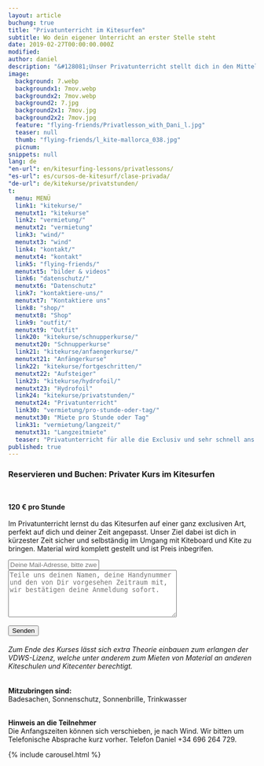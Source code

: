 ```yaml
---
layout: article
buchung: true
title: "Privatunterricht im Kitesurfen"
subtitle: Wo dein eigener Unterricht an erster Stelle steht
date: 2019-02-27T00:00:00.000Z
modified: 
author: daniel
description: "&#128081;Unser Privatunterricht stellt dich in den Mittelpunkt wenn es ums kitesurfen geht. Für alle die extra schnell ans Ziel wollen"
image: 
  background: 7.webp
  backgroundx1: 7mov.webp
  backgroundx2: 7mov.webp
  background2: 7.jpg
  background2x1: 7mov.jpg
  background2x2: 7mov.jpg
  feature: "flying-friends/Privatlesson_with_Dani_l.jpg"
  teaser: null
  thumb: "flying-friends/l_kite-mallorca_038.jpg"
  picnum: 
snippets: null
lang: de
"en-url": en/kitesurfing-lessons/privatlessons/
"es-url": es/cursos-de-kitesurf/clase-privada/
"de-url": de/kitekurse/privatstunden/
t: 
  menu: MENÜ
  link1: "kitekurse/"
  menutxt1: "kitekurse"
  link2: "vermietung/"
  menutxt2: "vermietung"
  link3: "wind/"
  menutxt3: "wind"
  link4: "kontakt/"
  menutxt4: "kontakt"
  link5: "flying-friends/"
  menutxt5: "bilder & videos"
  link6: "datenschutz/"
  menutxt6: "Datenschutz"
  link7: "kontaktiere-uns/"
  menutxt7: "Kontaktiere uns"
  link8: "shop/"
  menutxt8: "Shop"
  link9: "outfit/"
  menutxt9: "Outfit"
  link20: "kitekurse/schnupperkurse/"
  menutxt20: "Schnupperkurse"
  link21: "kitekurse/anfaengerkurse/"
  menutxt21: "Anfängerkurse"
  link22: "kitekurse/fortgeschritten/"
  menutxt22: "Aufsteiger"
  link23: "kitekurse/hydrofoil/"
  menutxt23: "Hydrofoil"
  link24: "kitekurse/privatstunden/"
  menutxt24: "Privatunterricht"
  link30: "vermietung/pro-stunde-oder-tag/"
  menutxt30: "Miete pro Stunde oder Tag"
  link31: "vermietung/langzeit/"
  menutxt31: "Langzeitmiete"
  teaser: "Privatunterricht für alle die Exclusiv und sehr schnell ans Ziel wollen"
published: true
---
```


<div id="bookingKitContainer" data-lang="de" data-e="29755c7747a531f245d7e053d5baa865" data-cw="a03e5048263685b2ea6fd19deb2b34a8"></div>
<script src="https://30082ea380c1c2256da3a9a1643d7a72.widget.bookingkit.net/bkscript/a03e5048263685b2ea6fd19deb2b34a8/?lang=de&e=29755c7747a531f245d7e053d5baa865" async></script>
<noscript><h3>Reservieren und Buchen: Privater Kurs im Kitesurfen</h3>
<br>
 
<strong>120 € pro Stunde</strong><br><br>
<span>Im Privatunterricht lernst du das Kitesurfen auf einer ganz exclusiven Art, perfekt auf dich und deiner Zeit angepasst. Unser Ziel dabei ist dich in kürzester Zeit sicher und selbständig im Umgang mit Kiteboard und Kite zu bringen. Material wird komplett gestellt und ist Preis inbegrifen.</span>
<div class="item">
<form method="POST" action="https://formspree.io/team@kite-mallorca.com">
  <input type="email" name="_replyto" placeholder="Deine Mail-Adresse, bitte zweimal kontrolieren" required>
  <input type="hidden" name="_subject" value="Reservierungsanfrage für Privatstunden im Kitesurfen">
  <textarea name="body" cols="40" rows="6" placeholder="Teile uns deinen Namen, deine Handynummer und den von Dir vorgesehen Zeitraum mit, wir bestätigen deine Anmeldung sofort."></textarea>
  <span></span><br><br>
  <input type="hidden" name="_next" value="{{ site.url }}/de/danke">
  <input type="submit" value="Senden">
</form>

<H6>
Zum Ende des Kurses lässt sich extra Theorie einbauen zum erlangen der VDWS-Lizenz, welche unter anderem zum Mieten von Material an anderen Kiteschulen und Kitecenter berechtigt.</H6>

<span><strong>Mitzubringen sind:</strong><br>
Badesachen, Sonnenschutz, Sonnenbrille, Trinkwasser</span><br><br>

<span><strong>Hinweis an die Teilnehmer</strong><br>
Die Anfangszeiten können sich verschieben, je nach Wind. Wir bitten um Telefonische Absprache kurz vorher. Telefon Daniel +34 696 264 729.</span>
</div>

{% include carousel.html %}

</noscript>